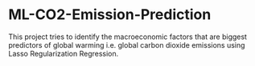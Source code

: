 # ML-CO2-Emission-Prediction
This project tries to identify the  macroeconomic factors that are biggest predictors of global warming i.e. global carbon dioxide emissions using Lasso Regularization Regression.
